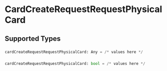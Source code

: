 # CardCreateRequestRequestPhysicalCard


## Supported Types

### 

```python
cardCreateRequestRequestPhysicalCard: Any = /* values here */
```

### 

```python
cardCreateRequestRequestPhysicalCard: bool = /* values here */
```

